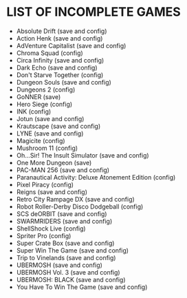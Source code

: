 # LIST OF INCOMPLETE GAMES

* Absolute Drift (save and config)
* Action Henk (save and config)
* AdVenture Capitalist (save and config)
* Chroma Squad (config)
* Circa Infinity (save and config)
* Dark Echo (save and config)
* Don't Starve Together (config)
* Dungeon Souls (save and config)
* Dungeons 2 (config)
* GoNNER (save)
* Hero Siege (config)
* INK (config)
* Jotun (save and config)
* Krautscape (save and config)
* LYNE (save and config)
* Magicite (config)
* Mushroom 11 (config)
* Oh...Sir! The Insult Simulator (save and config)
* One More Dungeon (save)
* PAC-MAN 256 (save and config)
* Paranautical Activity: Deluxe Atonement Edition (config)
* Pixel Piracy (config)
* Reigns (save and config)
* Retro City Rampage DX (save and config)
* Robot Roller-Derby Disco Dodgeball (config)
* SCS deORBIT (save and config)
* SWARMRIDERS (save and config)
* ShellShock Live (config)
* Spriter Pro (config)
* Super Crate Box (save and config)
* Super Win The Game (save and config)
* Trip to Vinelands (save and config)
* UBERMOSH (save and config)
* UBERMOSH Vol. 3 (save and config)
* UBERMOSH: BLACK (save and config)
* You Have To Win The Game (save and config)